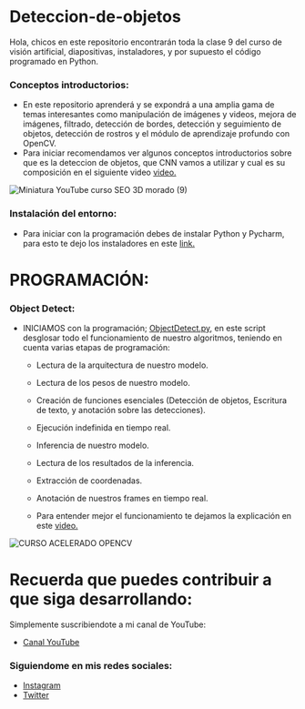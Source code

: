 # Deteccion-de-objetos
Hola, chicos en este repositorio encontrarán toda la clase 9 del curso de visión artificial, diapositivas, instaladores, y por supuesto el código programado en Python.

### Conceptos introductorios:
- En este repositorio aprenderá y se expondrá a una amplia gama de temas interesantes como manipulación de imágenes y videos, mejora de imágenes, filtrado, detección de bordes, detección y seguimiento de objetos, detección de rostros y el módulo de aprendizaje profundo con OpenCV.
- Para iniciar recomendamos ver algunos conceptos introductorios sobre que es la deteccion de objetos, que CNN vamos a utilizar y cual es su composición en el siguiente video [video.](https://youtu.be/fhAZisSoMAs)


![Miniatura YouTube curso SEO 3D morado (9)](https://user-images.githubusercontent.com/85022752/235784253-9d9cd543-8a34-49c0-8aa6-2187ecfd1313.jpg)


### Instalación del entorno:
- Para iniciar con la programación debes de instalar Python y Pycharm, para esto te dejo los instaladores en este [link.](https://drive.google.com/drive/folders/1QY4yvfdcG3BObTwtHJSdWfW-vPyKMiNS?usp=share_link)

# PROGRAMACIÓN:

### Object Detect:
- INICIAMOS con la programación; [ObjectDetect.py,](https://github.com/AprendeIngenia/Deteccion-de-objetos/blob/7cddfc616c3e95e64421187ae3a62462edd73e35/ObjectDetect.py) en este script desglosar todo el funcionamiento de nuestro algoritmos, teniendo en cuenta varias etapas de programación:
  - Lectura de la arquitectura de nuestro modelo.
  - Lectura de los pesos de nuestro modelo.
  - Creación de funciones esenciales (Detección de objetos, Escritura de texto, y anotación sobre las detecciones).
  - Ejecución indefinida en tiempo real.
  - Inferencia de nuestro modelo.
  - Lectura de los resultados de la inferencia.
  - Extracción de coordenadas.
  - Anotación de nuestros frames en tiempo real.
 
 
  - Para entender mejor el funcionamiento te dejamos la explicación en este [video.](https://youtu.be/fhAZisSoMAs)


![CURSO ACELERADO OPENCV](https://user-images.githubusercontent.com/85022752/231584300-328eb95f-0abe-456c-a204-75bec88ca864.jpg)


# Recuerda que puedes contribuir a que siga desarrollando:
Simplemente suscribiendote a mi canal de YouTube:
- [Canal YouTube](https://www.youtube.com/channel/UCzwHEOCbsZLjfELperJ6VeQ/videos)

### Siguiendome en mis redes sociales: 
- [Instagram](https://www.instagram.com/santiagsanchezr/)
- [Twitter](https://twitter.com/SantiagSanchezR)
